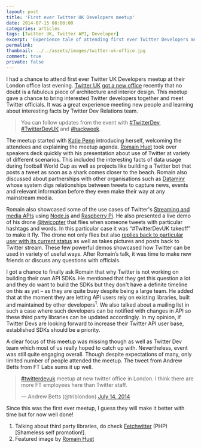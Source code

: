```yaml
---
layout: post
title: 'First ever Twitter UK Developers meetup'
date: 2014-07-15 08:00:00
categories: articles
tags: [Twitter UK, Twitter API, Developer]
excerpt: 'Experience tale of attending first ever Twitter Developers meetup by Twitter UK in London.'
permalink:
thumbnail: ../../assets/images/twitter-uk-office.jpg
comment: true
private: false
---
```


I had a chance to attend first ever Twitter UK Developers meetup at their London office last evening. [Twitter UK](https://www.google.co.uk/maps/@51.510506,-0.136692,3a,75y,39.58h,107.19t/data=!3m4!1e1!3m2!1s3qn-bGKqq9Yb3AGP5EJOeA!2e0!6m1!1e1) [got a new office](https://twitter.com/romainhuet/status/478456251983347712) recently that no doubt is a fabulous piece of architecture and interior design. This meetup gave a chance to bring interested Twitter developers together and meet Twitter officials. It was a great experience meeting new people and learning about interesting facts by Twitter Dev Relations team.

> You can follow updates from the event with [#TwitterDev](https://twitter.com/search?q=%23TwitterDev), [#TwitterDevUK](https://twitter.com/search?q=%23TwitterDevUK) and [#hackweek](https://twitter.com/search?q=%23hackweek).

The meetup started with [Katie Penn](https://twitter.com/@ktopenn) introducing herself, welcoming the attendees and explaining the meetup agenda. [Romain Huet](https://twitter.com/@romainhuet) took over speakers deck quickly with his presentation about use of Twitter at variety of different scenarios. This included the interesting facts of data usage during football World Cup as well as projects like building a Twitter bot that posts a tweet as soon as a shark comes closer to the beach. Romain also discussed about partnerships with other organisations such as [Dataminr](http://www.dataminr.com/) whose system digs relationships between tweets to capture news, events and relevant information before they even make their way at any mainstream media.

Romain also showcased some of the use cases of Twitter's [Streaming and media APIs](https://dev.twitter.com/docs/api/streaming) using [Node.js](http://nodejs.org) and [Raspberry Pi](http://www.raspberrypi.org/). He also presented a live demo of his drone [@twicopter](https://twitter.com/@twicopter) that flies when someone tweets with particular hashtags and words. In this particular case it was “#TwitterDevUK takeoff” to make it fly. The drone not only flies but also [replies back to particular user with its current status](https://twitter.com/twicopter/status/488754315402956800) as well as takes pictures and posts back to Twitter stream. These few powerful demos showcased how Twitter can be used in variety of useful ways. After Romain’s talk, it was time to make new friends or discuss any questions with officials.

I got a chance to finally ask Romain that why Twitter is not working on building their own API SDKs. He mentioned that they get this question a lot and they do want to build the SDKs but they don't have a definite timeline on this as yet – as they are quite busy despite being a large team. He added that at the moment they are letting API users rely on existing libraries, built and maintained by other developers<sup>1</sup>. We also talked about a mailing list in such a case where such developers can be notified with changes in API so these third party libraries can be updated accordingly. In my opinion, if Twitter Devs are looking forward to increase their Twitter API user base, established SDKs should be a priority.

A clear focus of this meetup was missing though as well as Twitter Dev team which most of us really hoped to catch up with. Nevertheless, event was still quite engaging overall. Though despite expectations of many, only limited number of people attended the meetup. The tweet from Andrew Betts from FT Labs sums it up well.

<blockquote class="twitter-tweet" lang="en"><p><a href="https://twitter.com/hashtag/twitterdevuk?src=hash">#twitterdevuk</a> meetup at new twitter office in London. I think there are more FT employees here than Twitter staff.</p>&mdash; Andrew Betts (@triblondon) <a href="https://twitter.com/triblondon/statuses/488759388287795200">July 14, 2014</a></blockquote>

Since this was the first ever meetup, I guess they will make it better with time but for now well done!


<footer>

1. Talking about third party libraries, do check [Fetchwitter](http://git.io/fetchwitter) (PHP) [Shameless self promotion!].
2. Featured image by [Romain Huet](https://twitter.com/romainhuet/status/478456251983347712)

</footer>